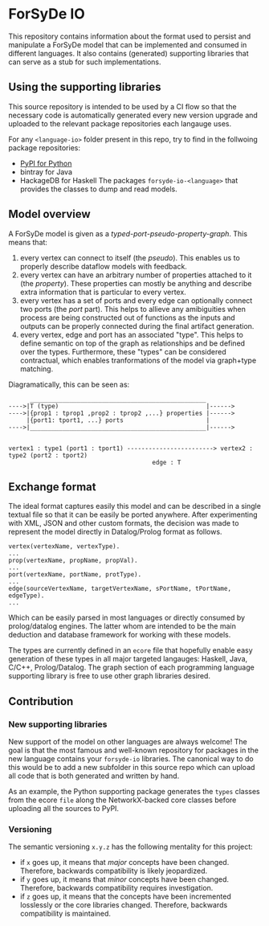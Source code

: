 # ForSyDe IO

This repository contains information about the format used to persist and manipulate
a ForSyDe model that can be implemented and consumed in different languages.
It also contains (generated) supporting libraries that can serve as a stub for such
implementations.

## Using the supporting libraries

This source repository is intended to be used by a CI flow so that the necessary code is automatically generated every
new version upgrade and uploaded to the relevant package repositories each langauge uses.

For any `<language-io>` folder present in this repo, try to find in the follwoing package repositories:
 - [PyPI for Python](https://test.pypi.org/project/forsyde-io-python/)
 - bintray for Java
 - HackageDB for Haskell
The packages `forsyde-io-<language>` that provides the classes to dump and read models.

## Model overview

A ForSyDe model is given as a _typed-port-pseudo-property-graph_. This means that:

  1) every vertex can connect to itself (the _pseudo_). This enables us to properly describe dataflow models with
    feedback.
  2) every vertex can have an arbitrary number of properties attached to it (the _property_). These properties can
    mostly be anything and describe extra information that is particular to every vertex.
  3) every vertex has a set of ports and every edge can optionally connect two ports (the _port_ part). This helps
    to allieve any amibiguities when process are being constructed out of functions as the inputs and outputs can
    be properly connected during the final artifact generation. 
  4) every vertex, edge and port has an associated "type". This helps to define semantic on top of the graph
    as relationships and be defined over the types. Furthermore, these "types" can be considered contractual, which
    enables tranformations of the model via graph+type matching.

Diagramatically, this can be seen as:

          _________________________________________________
    ---->|T (type)                                         |------>
    ---->|{prop1 : tprop1 ,prop2 : tprop2 ,...} properties |------>
         |{port1: tport1, ...} ports                       |
    ---->|_________________________________________________|------>
          

    vertex1 : type1 (port1 : tport1) ------------------------> vertex2 : type2 (port2 : tport2)
                                            edge : T

## Exchange format

The ideal format captures easily this model and can be described in a single textual file so
that it can be easily be ported anywhere. After experimenting with XML, JSON and other custom formats,
the decision was made to represent the model directly in Datalog/Prolog format as follows.

    vertex(vertexName, vertexType).
    ...
    prop(vertexName, propName, propVal).
    ...
    port(vertexName, portName, protType).
    ...
    edge(sourceVertexName, targetVertexName, sPortName, tPortName, edgeType).
    ...

Which can be easily parsed in most languages or directly consumed by prolog/datalog engines. The latter
whom are intended to be the main deduction and database framework for working with these models.

The types are currently defined in an `ecore` file that hopefully enable easy generation of these types
in all major targeted langauges: Haskell, Java, C/C++, Prolog/Datalog.
The graph section of each programming language supporting library is free to use other graph libraries desired.

## Contribution

### New supporting libraries

New support of the model on other languages are always welcome! The goal is that the most famous and well-known repository
for packages in the new language contains your `forsyde-io` libraries. The canonical way to do this would be to add a new subfolder
in this source repo which can upload all code that is both generated and written by hand. 

As an example, the Python supporting package generates the `types` classes from the ecore `file` along the NetworkX-backed core classes before
uploading all the sources to PyPI.

### Versioning

The semantic versioning `x.y.z` has the following mentality for this project:
  - if `x` goes up, it means that _major_ concepts have been changed. Therefore, backwards compatibility is likely jeopardized.
  - if `y` goes up, it means that _minor_ concepts have been changed. Therefore, backwards compatibility requires investigation.
  - if `z` goes up, it means that the concepts have been incremented losslessly or the core libraries changed. Therefore, backwards compatibility is maintained.
